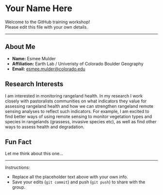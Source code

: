 # Your Name Here

Welcome to the GitHub training workshop!  
Please edit this file with your own details.

---

## About Me
- **Name:** Esmee Mulder  
- **Affiliation:** Earth Lab / Univeristy of Colorado Boulder Geography  
- **Email:** esmee.mulder@colorado.edu

## Research Interests
I am interested in monitoring rangeland health. In my research I work closely with pastoralists communities on what indicators they value for assessing rangeland health and how we can strengthen rangeland remote sensing analyses to reflect such indicators. For example, I am excited to find better ways of using remote sensing to monitor vegetation types and species in rangelands (grassess, invasive species etc), as well as find other ways to assess health and degradation.  

## Fun Fact
Let me think about this one...

---

*Instructions:*  
- Replace all the placeholder text above with your own info.  
- Save your edits (`git commit`) and push (`git push`) to share with the group.  
